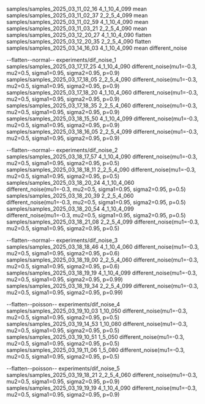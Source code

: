 samples/samples_2025_03_11_02_16 4_1_10_4_099 mean
samples/samples_2025_03_11_02_37 2_2_5_4_099 mean
samples/samples_2025_03_11_02_59 4_1_10_4_090 mean
samples/samples_2025_03_11_03_21 2_2_5_4_090 mean
samples/samples_2025_03_12_20_27 4_1_10_4_090 flatten
samples/samples_2025_03_12_20_35 2_2_5_4_090 flatten
samples/samples_2025_03_14_16_03 4_1_10_4_090 mean different_noise

--flatten--normal--
experiments/dif_noise_1
samples/samples_2025_03_17_17_25 4_1_10_4_090 different_noise(mu1=-0.3, mu2=0.5, sigma1=0.95, sigma2=0.95, p=0.9)
samples/samples_2025_03_17_18_05 2_2_5_4_090 different_noise(mu1=-0.3, mu2=0.5, sigma1=0.95, sigma2=0.95, p=0.9)
samples/samples_2025_03_17_18_20 4_1_10_4_060 different_noise(mu1=-0.3, mu2=0.5, sigma1=0.95, sigma2=0.95, p=0.9)
samples/samples_2025_03_17_18_35 2_2_5_4_060 different_noise(mu1=-0.3, mu2=0.5, sigma1=0.95, sigma2=0.95, p=0.9)
samples/samples_2025_03_18_15_50 4_1_10_4_099 different_noise(mu1=-0.3, mu2=0.5, sigma1=0.95, sigma2=0.95, p=0.9)
samples/samples_2025_03_18_16_05 2_2_5_4_099 different_noise(mu1=-0.3, mu2=0.5, sigma1=0.95, sigma2=0.95, p=0.9)

--flatten--normal--
experiments/dif_noise_2
samples/samples_2025_03_18_17_57 4_1_10_4_090 different_noise(mu1=-0.3, mu2=0.5, sigma1=0.95, sigma2=0.95, p=0.5)
samples/samples_2025_03_18_18_11 2_2_5_4_090 different_noise(mu1=-0.3, mu2=0.5, sigma1=0.95, sigma2=0.95, p=0.5)
samples/samples_2025_03_18_20_24 4_1_10_4_060 different_noise(mu1=-0.3, mu2=0.5, sigma1=0.95, sigma2=0.95, p=0.5)
samples/samples_2025_03_18_20_39 2_2_5_4_060 different_noise(mu1=-0.3, mu2=0.5, sigma1=0.95, sigma2=0.95, p=0.5)
samples/samples_2025_03_18_20_54 4_1_10_4_099 different_noise(mu1=-0.3, mu2=0.5, sigma1=0.95, sigma2=0.95, p=0.5)
samples/samples_2025_03_18_21_08 2_2_5_4_099 different_noise(mu1=-0.3, mu2=0.5, sigma1=0.95, sigma2=0.95, p=0.5)

--flatten--normal--
experiments/dif_noise_3
samples/samples_2025_03_18_18_46 4_1_10_4_060 different_noise(mu1=-0.3, mu2=0.5, sigma1=0.95, sigma2=0.95, p=0.6)
samples/samples_2025_03_18_19_00 2_2_5_4_060 different_noise(mu1=-0.3, mu2=0.5, sigma1=0.95, sigma2=0.95, p=0.6)
samples/samples_2025_03_18_19_19 4_1_10_4_099 different_noise(mu1=-0.3, mu2=0.5, sigma1=0.95, sigma2=0.95, p=0.99)
samples/samples_2025_03_18_19_34 2_2_5_4_099 different_noise(mu1=-0.3, mu2=0.5, sigma1=0.95, sigma2=0.95, p=0.99)

--flatten--poisson--
experiments/dif_noise_4
samples/samples_2025_03_19_10_03 1_10_050 different_noise(mu1=-0.3, mu2=0.5, sigma1=0.95, sigma2=0.95, p=0.5)
samples/samples_2025_03_19_14_53 1_10_080 different_noise(mu1=-0.3, mu2=0.5, sigma1=0.95, sigma2=0.95, p=0.5)
samples/samples_2025_03_19_10_51 1_5_050 different_noise(mu1=-0.3, mu2=0.5, sigma1=0.95, sigma2=0.95, p=0.5)
samples/samples_2025_03_19_11_06 1_5_080 different_noise(mu1=-0.3, mu2=0.5, sigma1=0.95, sigma2=0.95, p=0.5)

--flatten--poisson--
experiments/dif_noise_5
samples/samples_2025_03_19_18_21 2_2_5_4_060 different_noise(mu1=-0.3, mu2=0.5, sigma1=0.95, sigma2=0.95, p=0.9)
samples/samples_2025_03_19_19_19 4_1_10_4_090 different_noise(mu1=-0.3, mu2=0.5, sigma1=0.95, sigma2=0.95, p=0.9)